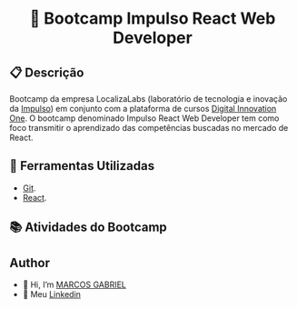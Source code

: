 <h1 align="center">📗 Bootcamp Impulso React Web Developer </h1>

## 📋 Descrição

Bootcamp da empresa LocalizaLabs (laboratório de tecnologia e inovação da [Impulso](https://impulso.work)) em conjunto com a plataforma de cursos [Digital Innovation One](https://web.digitalinnovation.one/). O bootcamp denominado Impulso React Web Developer tem como foco transmitir o aprendizado das competências buscadas no mercado de React.

## 🔧 Ferramentas Utilizadas
- [Git](https://git-scm.com).
- [React](https://pt-br.reactjs.org).

## 📚 Atividades do Bootcamp



## Author
- 👋 Hi, I’m [MARCOS GABRIEL](https://github.com/MarcGabr)
- 💼 Meu [Linkedin](https://br.linkedin.com/in/marcos-gabriel-pa13)
